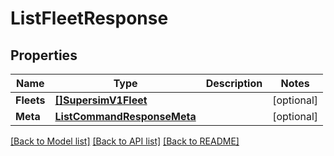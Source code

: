# ListFleetResponse

## Properties

Name | Type | Description | Notes
------------ | ------------- | ------------- | -------------
**Fleets** | [**[]SupersimV1Fleet**](SupersimV1Fleet.md) |  |[optional] 
**Meta** | [**ListCommandResponseMeta**](ListCommandResponseMeta.md) |  |[optional] 

[[Back to Model list]](../README.md#documentation-for-models) [[Back to API list]](../README.md#documentation-for-api-endpoints) [[Back to README]](../README.md)


